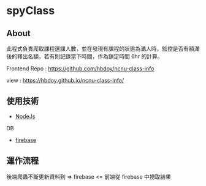 # spyClass
## About
此程式負責爬取課程選課人數，並在發現有課程的狀態為滿人時，監控是否有額滿後的釋出名額，若有則記錄當下時間，作為鎖定時間 6hr 的計算。

Frontend Repo : https://github.com/hbdoy/ncnu-class-info

view : https://hbdoy.github.io/ncnu-class-info/

## 使用技術
- [NodeJs](https://nodejs.org/en/)

DB
- [firebase](https://firebase.google.com/)

## 運作流程
後端爬蟲不斷更新資料到 => firebase <= 前端從 firebase 中撈取結果

